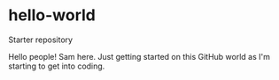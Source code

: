 # hello-world
Starter repository

Hello people! Sam here. Just getting started on this GitHub world as I'm starting to get into coding.
